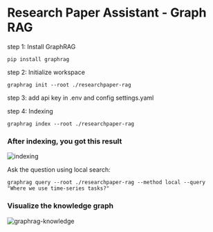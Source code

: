 # Research Paper Assistant - Graph RAG

step 1: Install GraphRAG
```
pip install graphrag
```

step 2: Initialize workspace
```
graphrag init --root ./researchpaper-rag
```

step 3: add api key in .env and config settings.yaml

step 4: Indexing
```
graphrag index --root ./researchpaper-rag
```

### After indexing, you got this result
![indexing](https://github.com/user-attachments/assets/c6683f1a-6db1-40d9-ac02-a2c5665c0f37)

Ask the question using local search:
```
graphrag query --root ./researchpaper-rag --method local --query "Where we use time-series tasks?"
```

### Visualize the knowledge graph
![graphrag-knowledge](https://github.com/user-attachments/assets/e5bb8ccd-e0aa-4ea4-94bb-049b28c52b75)

